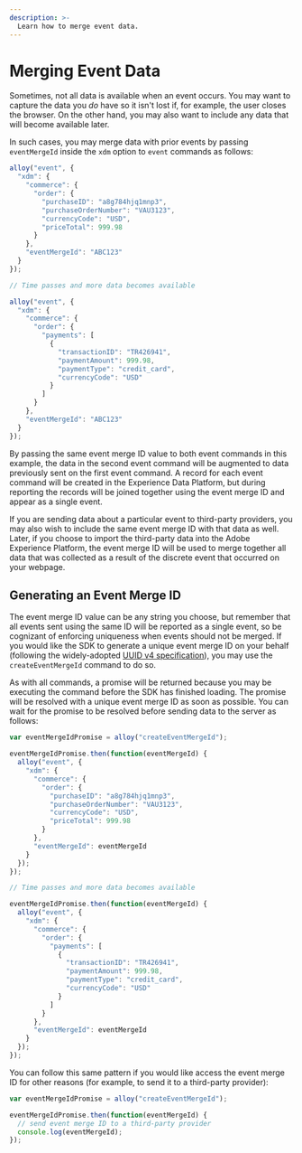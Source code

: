 ```yaml
---
description: >-
  Learn how to merge event data.
---
```


# Merging Event Data

Sometimes, not all data is available when an event occurs. You may want to capture the data you _do_ have so it isn't lost if, for example, the user closes the browser. On the other hand, you may also want to include any data that will become available later.

In such cases, you may merge data with prior events by passing `eventMergeId` inside the `xdm` option to `event` commands as follows:

```javascript
alloy("event", {
  "xdm": {
    "commerce": {
      "order": {
        "purchaseID": "a8g784hjq1mnp3",
        "purchaseOrderNumber": "VAU3123",
        "currencyCode": "USD",
        "priceTotal": 999.98
      }
    },
    "eventMergeId": "ABC123"
  }
});

// Time passes and more data becomes available

alloy("event", {
  "xdm": {
    "commerce": {
      "order": {
        "payments": [
          {
            "transactionID": "TR426941",
            "paymentAmount": 999.98,
            "paymentType": "credit_card",
            "currencyCode": "USD"
          }
        ]
      }
    },
    "eventMergeId": "ABC123"
  }
});
```

By passing the same event merge ID value to both event commands in this example, the data in the second event command will be augmented to data previously sent on the first event command. A record for each event command will be created in the Experience Data Platform, but during reporting the records will be joined together using the event merge ID and appear as a single event.

If you are sending data about a particular event to third-party providers, you may also wish to include the same event merge ID with that data as well. Later, if you choose to import the third-party data into the Adobe Experience Platform, the event merge ID will be used to merge together all data that was collected as a result of the discrete event that occurred on your webpage.

## Generating an Event Merge ID

The event merge ID value can be any string you choose, but remember that all events sent using the same ID will be reported as a single event, so be cognizant of enforcing uniqueness when events should not be merged. If you would like the SDK to generate a unique event merge ID on your behalf (following the widely-adopted [UUID v4 specification](https://www.ietf.org/rfc/rfc4122.txt)), you may use the `createEventMergeId` command to do so.

As with all commands, a promise will be returned because you may be executing the command before the SDK has finished loading. The promise will be resolved with a unique event merge ID as soon as possible. You can wait for the promise to be resolved before sending data to the server as follows:

```javascript
var eventMergeIdPromise = alloy("createEventMergeId");

eventMergeIdPromise.then(function(eventMergeId) {
  alloy("event", {
    "xdm": {
      "commerce": {
        "order": {
          "purchaseID": "a8g784hjq1mnp3",
          "purchaseOrderNumber": "VAU3123",
          "currencyCode": "USD",
          "priceTotal": 999.98
        }
      },
      "eventMergeId": eventMergeId
    }
  });
});

// Time passes and more data becomes available

eventMergeIdPromise.then(function(eventMergeId) {
  alloy("event", {
    "xdm": {
      "commerce": {
        "order": {
          "payments": [
            {
              "transactionID": "TR426941",
              "paymentAmount": 999.98,
              "paymentType": "credit_card",
              "currencyCode": "USD"
            }
          ]
        }
      },
      "eventMergeId": eventMergeId
    }
  });
});
```

You can follow this same pattern if you would like access the event merge ID for other reasons (for example, to send it to a third-party provider):

```javascript
var eventMergeIdPromise = alloy("createEventMergeId");

eventMergeIdPromise.then(function(eventMergeId) {
  // send event merge ID to a third-party provider
  console.log(eventMergeId);
});
```
